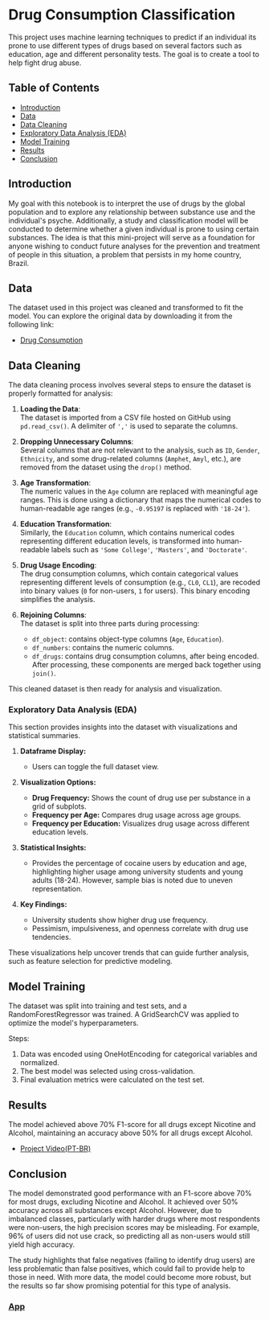 
# Drug Consumption Classification

This project uses machine learning techniques to predict if an individual its prone to use different types of drugs based on several factors such as education, age and different personality tests. The goal is to create a tool to help fight drug abuse.

## Table of Contents
- [Introduction](#introduction)
- [Data](#data)
- [Data Cleaning](#data-cleaning)
- [Exploratory Data Analysis (EDA)](#exploratory-data-analysis-eda)
- [Model Training](#model-training)
- [Results](#results)
- [Conclusion](#conclusion)

## Introduction
My goal with this notebook is to interpret the use of drugs by the global population and to explore any relationship between substance use and the individual's psyche. Additionally, a study and classification model will be conducted to determine whether a given individual is prone to using certain substances. The idea is that this mini-project will serve as a foundation for anyone wishing to conduct future analyses for the prevention and treatment of people in this situation, a problem that persists in my home country, Brazil.


## Data
The dataset used in this project was cleaned and transformed to fit the model. You can explore the original data by downloading it from the following link:

- [Drug Consumption](https://www.kaggle.com/datasets/mexwell/drug-consumption-classification)

## Data Cleaning

The data cleaning process involves several steps to ensure the dataset is properly formatted for analysis:

1. **Loading the Data**:  
   The dataset is imported from a CSV file hosted on GitHub using `pd.read_csv()`. A delimiter of `','` is used to separate the columns.

2. **Dropping Unnecessary Columns**:  
   Several columns that are not relevant to the analysis, such as `ID`, `Gender`, `Ethnicity`, and some drug-related columns (`Amphet`, `Amyl`, etc.), are removed from the dataset using the `drop()` method.

3. **Age Transformation**:  
   The numeric values in the `Age` column are replaced with meaningful age ranges. This is done using a dictionary that maps the numerical codes to human-readable age ranges (e.g., `-0.95197` is replaced with `'18-24'`).

4. **Education Transformation**:  
   Similarly, the `Education` column, which contains numerical codes representing different education levels, is transformed into human-readable labels such as `'Some College'`, `'Masters'`, and `'Doctorate'`.

5. **Drug Usage Encoding**:  
   The drug consumption columns, which contain categorical values representing different levels of consumption (e.g., `CL0`, `CL1`), are recoded into binary values (`0` for non-users, `1` for users). This binary encoding simplifies the analysis.

6. **Rejoining Columns**:  
   The dataset is split into three parts during processing:
   - `df_object`: contains object-type columns (`Age`, `Education`).
   - `df_numbers`: contains the numeric columns.
   - `df_drugs`: contains drug consumption columns, after being encoded.  
   After processing, these components are merged back together using `join()`.

This cleaned dataset is then ready for analysis and visualization.


### Exploratory Data Analysis (EDA)

This section provides insights into the dataset with visualizations and statistical summaries.

1. **Dataframe Display:**
   - Users can toggle the full dataset view.
   
2. **Visualization Options:**
   - **Drug Frequency:** Shows the count of drug use per substance in a grid of subplots.
   - **Frequency per Age:** Compares drug usage across age groups.
   - **Frequency per Education:** Visualizes drug usage across different education levels.

3. **Statistical Insights:**
   - Provides the percentage of cocaine users by education and age, highlighting higher usage among university students and young adults (18-24). However, sample bias is noted due to uneven representation.

4. **Key Findings:**
   - University students show higher drug use frequency.
   - Pessimism, impulsiveness, and openness correlate with drug use tendencies.

These visualizations help uncover trends that can guide further analysis, such as feature selection for predictive modeling.

## Model Training
The dataset was split into training and test sets, and a RandomForestRegressor was trained. A GridSearchCV was applied to optimize the model's hyperparameters.

Steps:
1. Data was encoded using OneHotEncoding for categorical variables and normalized.
2. The best model was selected using cross-validation.
3. Final evaluation metrics were calculated on the test set.

## Results
The model achieved above 70% F1-score for all drugs except Nicotine and Alcohol, maintaining an accuracy above 50% for all drugs except Alcohol.
* [Project Video(PT-BR)](https://youtu.be/wKpKfJYoIjY)

## Conclusion
The model demonstrated good performance with an F1-score above 70% for most drugs, excluding Nicotine and Alcohol. It achieved over 50% accuracy across all substances except Alcohol. However, due to imbalanced classes, particularly with harder drugs where most respondents were non-users, the high precision scores may be misleading. For example, 96% of users did not use crack, so predicting all as non-users would still yield high accuracy.

The study highlights that false negatives (failing to identify drug users) are less problematic than false positives, which could fail to provide help to those in need. With more data, the model could become more robust, but the results so far show promising potential for this type of analysis.

### [App](https://drugconsumption.streamlit.app/)
